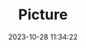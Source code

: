---
weight: 1
images:
- /images/edited/255.jpeg
title: Picture
date: 2023-10-28 11:34:22
tags: [luminarneo,work,ILCE-7M3,24.0,person]
---